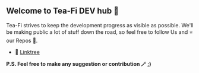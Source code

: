 ## Welcome to Tea-Fi DEV hub 👋

Tea-Fi strives to keep the development progress as visible as possible. We'll be making public a lot of stuff down the road, so feel free to follow Us and ⭐ our Repos 🚀.

- 📘 [Linktree](https://linktr.ee/Tea_Fi)

**P.S. Feel free to make any suggestion or contribution 🪄 ;)**
